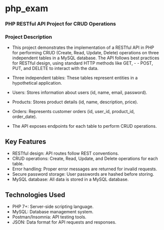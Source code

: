 # php_exam


### PHP RESTful API Project for CRUD Operations
### Project Description
- This project demonstrates the implementation of a RESTful API in PHP for performing CRUD (Create, Read, Update, Delete) operations on three independent tables in a MySQL database. The API follows best practices for RESTful design, using standard HTTP methods like GET, - - POST, PUT, and DELETE to interact with the data.


- Three independent tables: These tables represent entities in a hypothetical application.
- Users: Stores information about users (id, name, email, password).
- Products: Stores product details (id, name, description, price).
- Orders: Represents customer orders (id, user_id, product_id, order_date).
- The API exposes endpoints for each table to perform CRUD operations.

## Key Features
- RESTful design: API routes follow REST conventions.
- CRUD operations: Create, Read, Update, and Delete operations for each table.
- Error handling: Proper error messages are returned for invalid requests.
- Secure password storage: User passwords are hashed before storing.
- MySQL database: All data is stored in a MySQL database.
## Technologies Used
- PHP 7+: Server-side scripting language.
- MySQL: Database management system.
- Postman/Insomnia: API testing tools.
- JSON: Data format for API requests and responses.
